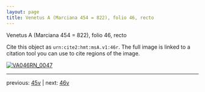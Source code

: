 ```yaml
---
layout: page
title: Venetus A (Marciana 454 = 822), folio 46, recto
---
```


Venetus A (Marciana 454 = 822), folio 46, recto

Cite this object as `urn:cite2:hmt:msA.v1:46r`.  The full image is linked to a citation tool you can use to cite regions of the image.

[![VA046RN_0047](http://www.homermultitext.org/iipsrv?IIIF=/project/homer/pyramidal/deepzoom/hmt/vaimg/2017a/VA046RN_0047.tif/full/800,/0/default.jpg)](http://www.homermultitext.org/ict2/?urn=urn:cite2:hmt:vaimg.2017a:VA046RN_0047) 

---

previous:  [45v](../45v/) | next: [46v](../46v/)